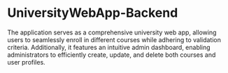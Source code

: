 # UniversityWebApp-Backend

The application serves as a comprehensive university web app, allowing users to seamlessly enroll in different courses while adhering to validation criteria. Additionally,
it features an intuitive admin dashboard, enabling administrators to efficiently create, update, and delete both courses and user profiles.
